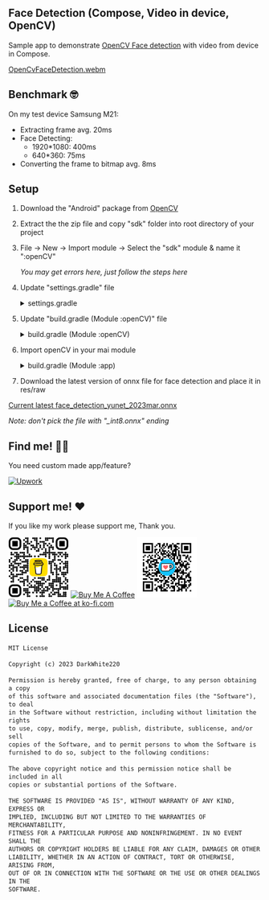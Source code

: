 ## Face Detection (Compose, Video in device, OpenCV)

Sample app to demonstrate [OpenCV Face detection](https://opencv.org/) with video from device in Compose.

[OpenCvFaceDetection.webm](https://github.com/darkwhite220/OpenCvFaceDetection_Kotlin/assets/53045980/30fa9329-5cfb-47ba-9c22-8d78f8d317e1)

## Benchmark 🤓

On my test device Samsung M21:

- Extracting frame avg. 20ms
- Face Detecting:
  - 1920*1080: 400ms
  - 640*360: 75ms
- Converting the frame to bitmap avg. 8ms

## Setup

1. Download the "Android" package from [OpenCV](https://opencv.org/releases/)
2. Extract the the zip file and copy "sdk" folder into root directory of your project
3. File -> New -> Import module -> Select the "sdk" module & name it ":openCV"

   *You may get errors here, just follow the steps here*

4. Update "settings.gradle" file

    <details>
    <summary>settings.gradle</summary>  

          pluginManagement {
              repositories {
                  google {
                      content {
                          includeGroupByRegex("com\\.android.*")
                          includeGroupByRegex("com\\.google.*")
                          includeGroupByRegex("androidx.*")
                      }
                  }
                  mavenCentral()
                  gradlePluginPortal()
              }
          }
          dependencyResolutionManagement {
              repositoriesMode.set(RepositoriesMode.FAIL_ON_PROJECT_REPOS)
              repositories {
                  google()
                  mavenCentral()
              }
          }
          
          rootProject.name = "OpenCVFaceDetection" <---- YOUR PROJECT NAME
          include(":app")
          
          include(":openCV")
          project(":openCV").projectDir = File(rootDir, "sdk/")

   </details>

5. Update "build.gradle (Module :openCV)" file

   <details>      
   <summary>build.gradle (Module :openCV)</summary>  
            
          ...
          minSdkVersion 24 (same as your main module)
          targetSdkVersion 34 (same as your main module)
          add:
          kotlinOptions {
            jvmTarget = "1.8" (same as your main module)
          }
          ...

   </details>

6. Import openCV in your mai module

    <details>
     <summary>build.gradle (Module :app)</summary>
   
          ...
          implementation (fileTree(mapOf("dir" to "libs", "include" to listOf("*.jar"))))
          implementation (project(":openCV"))

   </details>

7. Download the latest version of onnx file for face detection and place it in res/raw

[Current latest face_detection_yunet_2023mar.onnx](https://github.com/opencv/opencv_zoo/tree/main/models/face_detection_yunet)

*Note: don't pick the file with "_int8.onnx" ending*

## Find me! 👨‍💻

You need custom made app/feature?

<p>
<a href="https://www.upwork.com/workwith/abderrahima" target="_blank"><img src="https://upload.wikimedia.org/wikipedia/commons/f/f4/Upwork_Logo.svg" alt="Upwork" style="height: 60px !important;width: 223px !important;" ></a>
</p>

## Support me! ❤️

If you like my work please support me, Thank you.

<p>
<img src="art/bmc_qr.png" width=120px height=120px>
<a href="https://www.buymeacoffee.com/darkwhiteapps" target="_blank"><img src="https://cdn.buymeacoffee.com/buttons/v2/default-yellow.png" alt="Buy Me A Coffee" style="height: 60px !important;width: 217px !important;" ></a>

<img src="art/ko-fi_qrcode.png" width=120px height=120px>
 <a href='https://ko-fi.com/darkwhite' target='_blank'><img style='border:0px;height:60px;width: 170px;' src='https://storage.ko-fi.com/cdn/brandasset/kofi_bg_tag_dark.png' alt='Buy Me a Coffee at ko-fi.com' /></a>
</p>

## License

```
MIT License

Copyright (c) 2023 DarkWhite220

Permission is hereby granted, free of charge, to any person obtaining a copy
of this software and associated documentation files (the "Software"), to deal
in the Software without restriction, including without limitation the rights
to use, copy, modify, merge, publish, distribute, sublicense, and/or sell
copies of the Software, and to permit persons to whom the Software is
furnished to do so, subject to the following conditions:

The above copyright notice and this permission notice shall be included in all
copies or substantial portions of the Software.

THE SOFTWARE IS PROVIDED "AS IS", WITHOUT WARRANTY OF ANY KIND, EXPRESS OR
IMPLIED, INCLUDING BUT NOT LIMITED TO THE WARRANTIES OF MERCHANTABILITY,
FITNESS FOR A PARTICULAR PURPOSE AND NONINFRINGEMENT. IN NO EVENT SHALL THE
AUTHORS OR COPYRIGHT HOLDERS BE LIABLE FOR ANY CLAIM, DAMAGES OR OTHER
LIABILITY, WHETHER IN AN ACTION OF CONTRACT, TORT OR OTHERWISE, ARISING FROM,
OUT OF OR IN CONNECTION WITH THE SOFTWARE OR THE USE OR OTHER DEALINGS IN THE
SOFTWARE.
```
